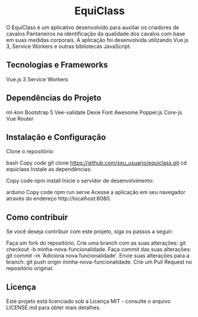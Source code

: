 <div align="center"><h1>EquiClass</h1></div>

O EquiClass é um aplicativo desenvolvido para auxiliar os criadores de cavalos Pantaneiros na identificação da qualidade dos cavalos com base em suas medidas corporais. A aplicação foi desenvolvida utilizando Vue.js 3, Service Workers e outras bibliotecas JavaScript.

## Tecnologias e Frameworks
Vue.js 3
Service Workers

## Dependências do Projeto
ml-knn
Bootstrap 5
Vee-validate
Dexie
Font Awesome
Popper.js
Core-js
Vue Router

## Instalação e Configuração

Clone o repositório:

bash
Copy code
git clone https://github.com/seu_usuario/equiclass.git
cd equiclass
Instale as dependências:

Copy code
npm install
Inicie o servidor de desenvolvimento:

arduino
Copy code
npm run serve
Acesse a aplicação em seu navegador através do endereço http://localhost:8080.

## Como contribuir
Se você deseja contribuir com este projeto, siga os passos a seguir:

Faça um fork do repositório.
Crie uma branch com as suas alterações: git checkout -b minha-nova-funcionalidade.
Faça commit das suas alterações: git commit -m 'Adiciona nova funcionalidade'.
Envie suas alterações para a branch: git push origin minha-nova-funcionalidade.
Crie um Pull Request no repositório original.

## Licença
Este projeto está licenciado sob a Licença MIT - consulte o arquivo LICENSE.md para obter mais detalhes.
